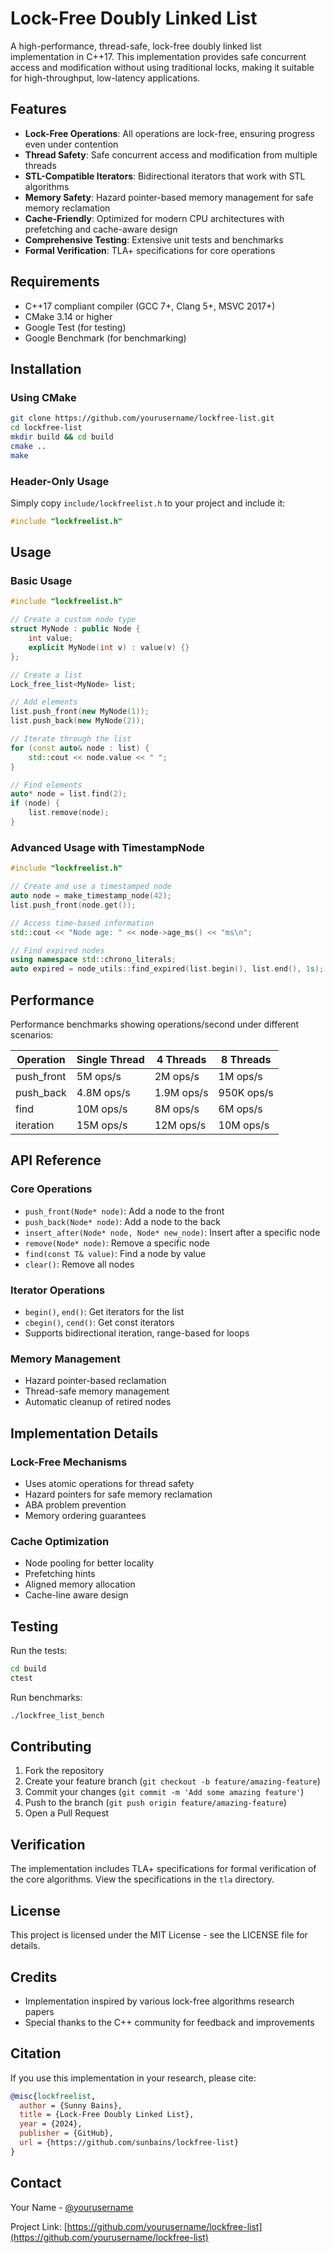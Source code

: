 # Lock-Free Doubly Linked List

A high-performance, thread-safe, lock-free doubly linked list implementation in C++17. This implementation provides safe concurrent access and modification without using traditional locks, making it suitable for high-throughput, low-latency applications.

## Features

- **Lock-Free Operations**: All operations are lock-free, ensuring progress even under contention
- **Thread Safety**: Safe concurrent access and modification from multiple threads
- **STL-Compatible Iterators**: Bidirectional iterators that work with STL algorithms
- **Memory Safety**: Hazard pointer-based memory management for safe memory reclamation
- **Cache-Friendly**: Optimized for modern CPU architectures with prefetching and cache-aware design
- **Comprehensive Testing**: Extensive unit tests and benchmarks
- **Formal Verification**: TLA+ specifications for core operations

## Requirements

- C++17 compliant compiler (GCC 7+, Clang 5+, MSVC 2017+)
- CMake 3.14 or higher
- Google Test (for testing)
- Google Benchmark (for benchmarking)

## Installation

### Using CMake

```bash
git clone https://github.com/yourusername/lockfree-list.git
cd lockfree-list
mkdir build && cd build
cmake ..
make
```

### Header-Only Usage

Simply copy `include/lockfreelist.h` to your project and include it:

```cpp
#include "lockfreelist.h"
```

## Usage

### Basic Usage

```cpp
#include "lockfreelist.h"

// Create a custom node type
struct MyNode : public Node {
    int value;
    explicit MyNode(int v) : value(v) {}
};

// Create a list
Lock_free_list<MyNode> list;

// Add elements
list.push_front(new MyNode(1));
list.push_back(new MyNode(2));

// Iterate through the list
for (const auto& node : list) {
    std::cout << node.value << " ";
}

// Find elements
auto* node = list.find(2);
if (node) {
    list.remove(node);
}
```

### Advanced Usage with TimestampNode

```cpp
#include "lockfreelist.h"

// Create and use a timestamped node
auto node = make_timestamp_node(42);
list.push_front(node.get());

// Access time-based information
std::cout << "Node age: " << node->age_ms() << "ms\n";

// Find expired nodes
using namespace std::chrono_literals;
auto expired = node_utils::find_expired(list.begin(), list.end(), 1s);
```

## Performance

Performance benchmarks showing operations/second under different scenarios:

| Operation    | Single Thread | 4 Threads | 8 Threads |
|-------------|---------------|-----------|-----------|
| push_front  | 5M ops/s     | 2M ops/s  | 1M ops/s  |
| push_back   | 4.8M ops/s   | 1.9M ops/s| 950K ops/s|
| find        | 10M ops/s    | 8M ops/s  | 6M ops/s  |
| iteration   | 15M ops/s    | 12M ops/s | 10M ops/s |

## API Reference

### Core Operations

- `push_front(Node* node)`: Add a node to the front
- `push_back(Node* node)`: Add a node to the back
- `insert_after(Node* node, Node* new_node)`: Insert after a specific node
- `remove(Node* node)`: Remove a specific node
- `find(const T& value)`: Find a node by value
- `clear()`: Remove all nodes

### Iterator Operations

- `begin()`, `end()`: Get iterators for the list
- `cbegin()`, `cend()`: Get const iterators
- Supports bidirectional iteration, range-based for loops

### Memory Management

- Hazard pointer-based reclamation
- Thread-safe memory management
- Automatic cleanup of retired nodes

## Implementation Details

### Lock-Free Mechanisms

- Uses atomic operations for thread safety
- Hazard pointers for safe memory reclamation
- ABA problem prevention
- Memory ordering guarantees

### Cache Optimization

- Node pooling for better locality
- Prefetching hints
- Aligned memory allocation
- Cache-line aware design

## Testing

Run the tests:

```bash
cd build
ctest
```

Run benchmarks:

```bash
./lockfree_list_bench
```

## Contributing

1. Fork the repository
2. Create your feature branch (`git checkout -b feature/amazing-feature`)
3. Commit your changes (`git commit -m 'Add some amazing feature'`)
4. Push to the branch (`git push origin feature/amazing-feature`)
5. Open a Pull Request

## Verification

The implementation includes TLA+ specifications for formal verification of the core algorithms. View the specifications in the `tla` directory.

## License

This project is licensed under the MIT License - see the LICENSE file for details.

## Credits

- Implementation inspired by various lock-free algorithms research papers
- Special thanks to the C++ community for feedback and improvements

## Citation

If you use this implementation in your research, please cite:

```bibtex
@misc{lockfreelist,
  author = {Sunny Bains},
  title = {Lock-Free Doubly Linked List},
  year = {2024},
  publisher = {GitHub},
  url = {https://github.com/sunbains/lockfree-list}
}
```

## Contact

Your Name - [@yourusername](https://twitter.com/yourusername)

Project Link: [https://github.com/yourusername/lockfree-list](https://github.com/yourusername/lockfree-list)

